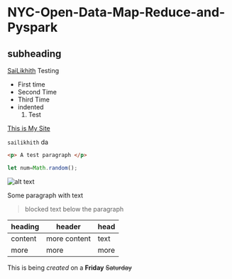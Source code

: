 # NYC-Open-Data-Map-Reduce-and-Pyspark
## subheading
[SaiLikhith](https://img.shields.io/badge/Sai%20Likhith-NYC%20Open%20Data-Green)
Testing
- First time
- Second Time
- Third Time
 - indented
    1. Test 
   
   
[This is My Site](https://www.github.com/sailikhith7)

`sailikhith` da


```html
<p> A test paragraph </p>


```

```javascript
let num=Math.random();
```

![alt text](https://pbs.twimg.com/profile_images/1157035760085684224/iuxTnT5g_400x400.jpg)

    
Some paragraph with text
> blocked text below the paragraph

| heading | header | head| 
| --- | --- | ---|
|content | more content | text| 
| more | more | more |


This is being *created* on a **Friday**  ~~Saturday~~


